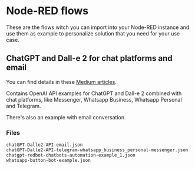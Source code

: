 # Node-RED flows
These are the flows witch you can import into your Node-RED instance and use them as example to personalize solution that you need for your use case.

## ChatGPT and Dall-e 2 for chat platforms and email

You can find details in these [Medium articles](https://che-adrian.medium.com/list/nodered-chatbots-for-whatsapp-telegram-messenger-email-4bdd4e95a40e).

Contains OpenAI API examples for ChatGPT and Dall-e 2 combined with chat platforms, like Messenger, Whatsapp Business, Whatsapp Personal and Telegram.

There's also an example with email conversation.

### Files
    chatGPT-Dalle2-API-email.json
    chatGPT-Dalle2-API-telegram-whatsapp_business_personal-messenger.json
    chatgpt-redbot-chatbots-automation-example_1.json
    whatsapp-button-bot-example.json
